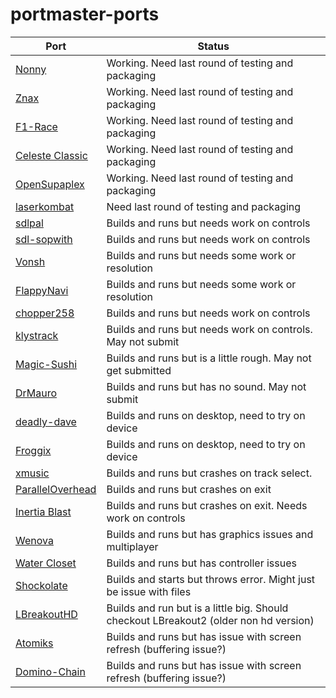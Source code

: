 # portmaster-ports

| Port | Status |
| --- | --- |
| [Nonny](https://github.com/gkikola/nonny) | Working. Need last round of testing and packaging |
| [Znax](https://github.com/joyrider3774/Znax) | Working. Need last round of testing and packaging |
| [F1-Race](https://github.com/EXL/F1-Race) | Working. Need last round of testing and packaging |
| [Celeste Classic](https://github.com/lemon32767/ccleste) | Working. Need last round of testing and packaging |
| [OpenSupaplex](https://github.com/sergiou87/open-supaplex) | Working. Need last round of testing and packaging |
| [laserkombat](https://github.com/sharkwouter/laserkombat) | Need last round of testing and packaging |
| [sdlpal](https://github.com/sdlpal/sdlpal) | Builds and runs but needs work on controls |
| [sdl-sopwith](https://github.com/fragglet/sdl-sopwith) | Builds and runs but needs work on controls |
| [Vonsh](https://github.com/aurb/vonsh) | Builds and runs but needs some work or resolution |
| [FlappyNavi](https://github.com/z64me/FlappyNavi) | Builds and runs but needs some work or resolution |
| [chopper258](https://github.com/loadzero/chopper258) | Builds and runs but needs work on controls |
| [klystrack](https://github.com/kometbomb/klystrack/releases) | Builds and runs but needs work on controls. May not submit|
| [Magic-Sushi](https://github.com/EXL/Magic-Sushi) | Builds and runs but is a little rough. May not get submitted |
| [DrMauro](https://github.com/giulioz/DrMauro) | Builds and runs but has no sound. May not submit |
| [deadly-dave](https://github.com/skoperst/deadly-dave) | Builds and runs on desktop, need to try on device |
| [Froggix](https://github.com/Geryon/Froggix) | Builds and runs on desktop, need to try on device |
| [xmusic](https://github.com/kosmas12/xmusic) | Builds and runs but crashes on track select. |
| [ParallelOverhead](https://github.com/Huitsi/ParallelOverhead) | Builds and runs but crashes on exit |
| [Inertia Blast](https://github.com/dulsi/thrust) | Builds and runs but crashes on exit. Needs work on controls |
| [Wenova](https://github.com/LManaslu/wenova) | Builds and runs but has graphics issues and multiplayer|
| [Water Closet](https://github.com/stephenjsweeney/waterCloset) | Builds and runs but has controller issues|
| [Shockolate](https://github.com/Interrupt/systemshock) | Builds and starts but throws error. Might just be issue with files |
| [LBreakoutHD](https://lgames.sourceforge.io/LBreakoutHD/) | Builds and run but is a little big. Should checkout LBreakout2 (older non hd version)|
| [Atomiks](https://atomiks.sourceforge.net/) | Builds and runs but has issue with screen refresh (buffering issue?) |
| [Domino-Chain](https://domino-chain.gitlab.io/) | Builds and runs but has issue with screen refresh (buffering issue?) |





